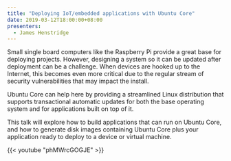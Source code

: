 ```yaml
---
title: "Deploying IoT/embedded applications with Ubuntu Core"
date: 2019-03-12T18:00:00+08:00
presenters:
  - James Henstridge
---
```


Small single board computers like the Raspberry Pi provide a great
base for deploying projects. However, designing a system so it can be
updated after deployment can be a challenge. When devices are hooked
up to the Internet, this becomes even more critical due to the regular
stream of security vulnerabilities that may impact the install.
<!--more-->

Ubuntu Core can help here by providing a streamlined Linux
distribution that supports transactional automatic updates for both
the base operating system and for applications built on top of it.

This talk will explore how to build applications that can run on
Ubuntu Core, and how to generate disk images containing Ubuntu Core
plus your application ready to deploy to a device or virtual machine.

{{< youtube "phMWrcGOGJE" >}}

